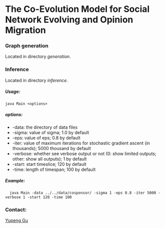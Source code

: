 # The Co-Evolution Model for Social Network Evolving and Opinion Migration

### Graph generation
Located in directory *generation*.

### Inference 
Located in directory *inference*.

##### Usage: 

```
java Main <options>
```

##### options:

- -data: the directory of data files
- -sigma: value of sigma; 1.0 by default
- -eps: value of eps; 0.8 by default
- -iter: value of maximum iterations for stochastic gradient ascent (in thousands); 5000 thousand by default
- -verbose: whether see verbose output or not (0: show limited outputs; other: show all outputs); 1 by default
- -start: start timeslice; 120 by default
- -time: length of timespan; 100 by default

##### Example: 

```
  java Main -data ../../data/cosponsor/ -sigma 1 -eps 0.8 -iter 5000 -verbose 1 -start 120 -time 100
```


### Contact:
[Yupeng Gu](http://web.cs.ucla.edu/~ypgu/)

